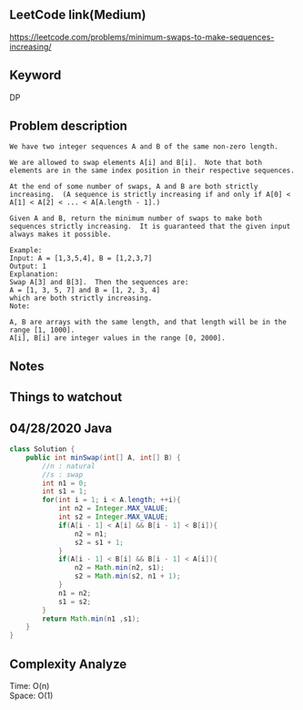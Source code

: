 ## LeetCode link(Medium)
https://leetcode.com/problems/minimum-swaps-to-make-sequences-increasing/

## Keyword
DP

## Problem description
```
We have two integer sequences A and B of the same non-zero length.

We are allowed to swap elements A[i] and B[i].  Note that both elements are in the same index position in their respective sequences.

At the end of some number of swaps, A and B are both strictly increasing.  (A sequence is strictly increasing if and only if A[0] < A[1] < A[2] < ... < A[A.length - 1].)

Given A and B, return the minimum number of swaps to make both sequences strictly increasing.  It is guaranteed that the given input always makes it possible.

Example:
Input: A = [1,3,5,4], B = [1,2,3,7]
Output: 1
Explanation: 
Swap A[3] and B[3].  Then the sequences are:
A = [1, 3, 5, 7] and B = [1, 2, 3, 4]
which are both strictly increasing.
Note:

A, B are arrays with the same length, and that length will be in the range [1, 1000].
A[i], B[i] are integer values in the range [0, 2000].
```



## Notes


## Things to watchout

## 04/28/2020 Java

```java
class Solution {
    public int minSwap(int[] A, int[] B) {
        //n : natural
        //s : swap
        int n1 = 0;
        int s1 = 1;
        for(int i = 1; i < A.length; ++i){
            int n2 = Integer.MAX_VALUE;
            int s2 = Integer.MAX_VALUE;
            if(A[i - 1] < A[i] && B[i - 1] < B[i]){
                n2 = n1;
                s2 = s1 + 1; 
            }
            if(A[i - 1] < B[i] && B[i - 1] < A[i]){
                n2 = Math.min(n2, s1);
                s2 = Math.min(s2, n1 + 1);
            }
            n1 = n2;
            s1 = s2;
        }
        return Math.min(n1 ,s1);
    }
}

```
## Complexity Analyze
Time: O(n)       \
Space: O(1)